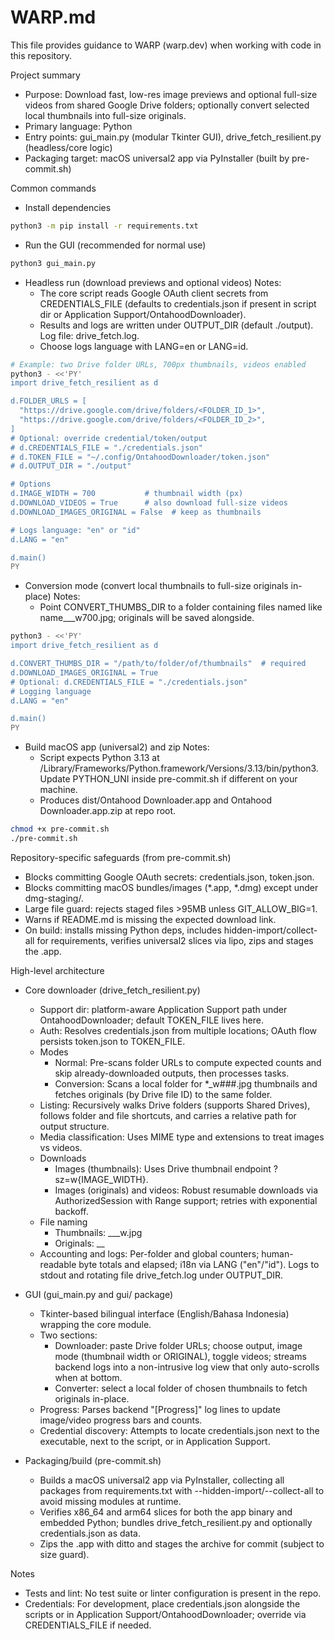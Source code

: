 # WARP.md

This file provides guidance to WARP (warp.dev) when working with code in this repository.

Project summary
- Purpose: Download fast, low-res image previews and optional full-size videos from shared Google Drive folders; optionally convert selected local thumbnails into full-size originals.
- Primary language: Python
- Entry points: gui_main.py (modular Tkinter GUI), drive_fetch_resilient.py (headless/core logic)
- Packaging target: macOS universal2 app via PyInstaller (built by pre-commit.sh)

Common commands
- Install dependencies
```bash path=null start=null
python3 -m pip install -r requirements.txt
```

- Run the GUI (recommended for normal use)
```bash path=null start=null
python3 gui_main.py
```

- Headless run (download previews and optional videos)
  Notes:
  - The core script reads Google OAuth client secrets from CREDENTIALS_FILE (defaults to credentials.json if present in script dir or Application Support/OntahoodDownloader).
  - Results and logs are written under OUTPUT_DIR (default ./output). Log file: drive_fetch.log.
  - Choose logs language with LANG=en or LANG=id.
```bash path=null start=null
# Example: two Drive folder URLs, 700px thumbnails, videos enabled
python3 - <<'PY'
import drive_fetch_resilient as d

d.FOLDER_URLS = [
  "https://drive.google.com/drive/folders/<FOLDER_ID_1>",
  "https://drive.google.com/drive/folders/<FOLDER_ID_2>",
]
# Optional: override credential/token/output
# d.CREDENTIALS_FILE = "./credentials.json"
# d.TOKEN_FILE = "~/.config/OntahoodDownloader/token.json"
# d.OUTPUT_DIR = "./output"

# Options
d.IMAGE_WIDTH = 700           # thumbnail width (px)
d.DOWNLOAD_VIDEOS = True      # also download full-size videos
d.DOWNLOAD_IMAGES_ORIGINAL = False  # keep as thumbnails

# Logs language: "en" or "id"
d.LANG = "en"

d.main()
PY
```

- Conversion mode (convert local thumbnails to full-size originals in-place)
  Notes:
  - Point CONVERT_THUMBS_DIR to a folder containing files named like name__<fileid>_w700.jpg; originals will be saved alongside.
```bash path=null start=null
python3 - <<'PY'
import drive_fetch_resilient as d

d.CONVERT_THUMBS_DIR = "/path/to/folder/of/thumbnails"  # required
d.DOWNLOAD_IMAGES_ORIGINAL = True
# Optional: d.CREDENTIALS_FILE = "./credentials.json"
# Logging language
d.LANG = "en"

d.main()
PY
```

- Build macOS app (universal2) and zip
  Notes:
  - Script expects Python 3.13 at /Library/Frameworks/Python.framework/Versions/3.13/bin/python3. Update PYTHON_UNI inside pre-commit.sh if different on your machine.
  - Produces dist/Ontahood Downloader.app and Ontahood Downloader.app.zip at repo root.
```bash path=null start=null
chmod +x pre-commit.sh
./pre-commit.sh
```

Repository-specific safeguards (from pre-commit.sh)
- Blocks committing Google OAuth secrets: credentials.json, token.json.
- Blocks committing macOS bundles/images (*.app, *.dmg) except under dmg-staging/.
- Large file guard: rejects staged files >95MB unless GIT_ALLOW_BIG=1.
- Warns if README.md is missing the expected download link.
- On build: installs missing Python deps, includes hidden-import/collect-all for requirements, verifies universal2 slices via lipo, zips and stages the .app.

High-level architecture
- Core downloader (drive_fetch_resilient.py)
  - Support dir: platform-aware Application Support path under OntahoodDownloader; default TOKEN_FILE lives here.
  - Auth: Resolves credentials.json from multiple locations; OAuth flow persists token.json to TOKEN_FILE.
  - Modes
    - Normal: Pre-scans folder URLs to compute expected counts and skip already-downloaded outputs, then processes tasks.
    - Conversion: Scans a local folder for *_w###.jpg thumbnails and fetches originals (by Drive file ID) to the same folder.
  - Listing: Recursively walks Drive folders (supports Shared Drives), follows folder and file shortcuts, and carries a relative path for output structure.
  - Media classification: Uses MIME type and extensions to treat images vs videos.
  - Downloads
    - Images (thumbnails): Uses Drive thumbnail endpoint ?sz=w{IMAGE_WIDTH}.
    - Images (originals) and videos: Robust resumable downloads via AuthorizedSession with Range support; retries with exponential backoff.
  - File naming
    - Thumbnails: <name>__<fileid>_w<width>.jpg
    - Originals: <name>__<fileid><ext>
  - Accounting and logs: Per-folder and global counters; human-readable byte totals and elapsed; i18n via LANG ("en"/"id"). Logs to stdout and rotating file drive_fetch.log under OUTPUT_DIR.

- GUI (gui_main.py and gui/ package)
  - Tkinter-based bilingual interface (English/Bahasa Indonesia) wrapping the core module.
  - Two sections:
    - Downloader: paste Drive folder URLs; choose output, image mode (thumbnail width or ORIGINAL), toggle videos; streams backend logs into a non-intrusive log view that only auto-scrolls when at bottom.
    - Converter: select a local folder of chosen thumbnails to fetch originals in-place.
  - Progress: Parses backend "[Progress]" log lines to update image/video progress bars and counts.
  - Credential discovery: Attempts to locate credentials.json next to the executable, next to the script, or in Application Support.

- Packaging/build (pre-commit.sh)
  - Builds a macOS universal2 app via PyInstaller, collecting all packages from requirements.txt with --hidden-import/--collect-all to avoid missing modules at runtime.
  - Verifies x86_64 and arm64 slices for both the app binary and embedded Python; bundles drive_fetch_resilient.py and optionally credentials.json as data.
  - Zips the .app with ditto and stages the archive for commit (subject to size guard).

Notes
- Tests and lint: No test suite or linter configuration is present in the repo.
- Credentials: For development, place credentials.json alongside the scripts or in Application Support/OntahoodDownloader; override via CREDENTIALS_FILE if needed.
